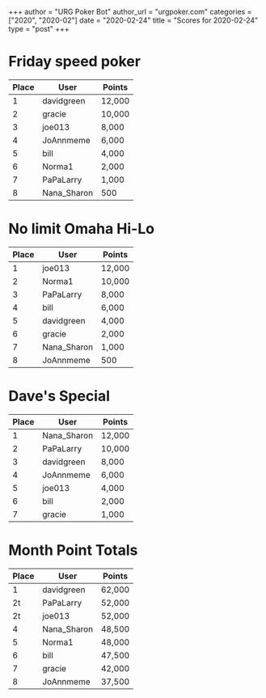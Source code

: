 +++
author = "URG Poker Bot"
author_url = "urgpoker.com"
categories = ["2020", "2020-02"]
date = "2020-02-24"
title = "Scores for 2020-02-24"
type = "post"
+++
# Friday speed poker

| Place | User | Points |
|-------|------|--------|
| 1 | davidgreen | 12,000 |
| 2 | gracie | 10,000 |
| 3 | joe013 | 8,000 |
| 4 | JoAnnmeme | 6,000 |
| 5 | bill | 4,000 |
| 6 | Norma1 | 2,000 |
| 7 | PaPaLarry | 1,000 |
| 8 | Nana_Sharon | 500 |

# No limit Omaha Hi-Lo

| Place | User | Points |
|-------|------|--------|
| 1 | joe013 | 12,000 |
| 2 | Norma1 | 10,000 |
| 3 | PaPaLarry | 8,000 |
| 4 | bill | 6,000 |
| 5 | davidgreen | 4,000 |
| 6 | gracie | 2,000 |
| 7 | Nana_Sharon | 1,000 |
| 8 | JoAnnmeme | 500 |

# Dave's Special

| Place | User | Points |
|-------|------|--------|
| 1 | Nana_Sharon | 12,000 |
| 2 | PaPaLarry | 10,000 |
| 3 | davidgreen | 8,000 |
| 4 | JoAnnmeme | 6,000 |
| 5 | joe013 | 4,000 |
| 6 | bill | 2,000 |
| 7 | gracie | 1,000 |

# Month Point Totals

| Place | User | Points |
|-------|------|--------|
| 1 | davidgreen | 62,000 |
| 2t | PaPaLarry | 52,000 |
| 2t | joe013 | 52,000 |
| 4 | Nana_Sharon | 48,500 |
| 5 | Norma1 | 48,000 |
| 6 | bill | 47,500 |
| 7 | gracie | 42,000 |
| 8 | JoAnnmeme | 37,500 |
